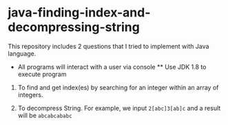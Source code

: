# java-finding-index-and-decompressing-string

This repository includes 2 questions that I tried to implement with Java language.
* All programs will interact with a user via console
** Use JDK 1.8 to execute program

1. To find and get index(es) by searching for an integer within an array of integers.

2. To decompress String. For example, we input `2[abc]3[ab]c` and a result will be `abcabcababc`
